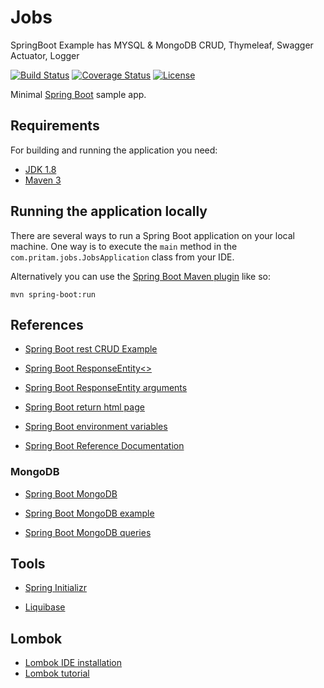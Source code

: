 # Jobs
SpringBoot Example has MYSQL &amp; MongoDB CRUD, Thymeleaf, Swagger Actuator, Logger

[![Build Status](https://travis-ci.org/pritamkhose/jobs.svg?branch=master)](https://travis-ci.org/pritamkhose/jobs)
[![Coverage Status](https://coveralls.io/repos/github/pritamkhose/jobs/badge.svg?branch=master)](https://coveralls.io/github/pritamkhose/jobs?branch=main)
[![License](http://img.shields.io/:license-apache-blue.svg)](http://www.apache.org/licenses/LICENSE-2.0.html)

Minimal [Spring Boot](http://projects.spring.io/spring-boot/) sample app.

## Requirements

For building and running the application you need:

- [JDK 1.8](http://www.oracle.com/technetwork/java/javase/downloads/jdk8-downloads-2133151.html)
- [Maven 3](https://maven.apache.org)

## Running the application locally

There are several ways to run a Spring Boot application on your local machine. One way is to execute the `main` method in the `com.pritam.jobs.JobsApplication` class from your IDE.

Alternatively you can use the [Spring Boot Maven plugin](https://docs.spring.io/spring-boot/docs/current/reference/html/build-tool-plugins-maven-plugin.html) like so:

```shell
mvn spring-boot:run
```


## References
* [Spring Boot rest CRUD Example](https://stackoverflow.com/questions/28228068/spring-boot-full-rest-crud-example)

* [Spring Boot ResponseEntity<>](https://stackoverflow.com/questions/44497859/is-it-better-to-pass-back-string-or-object-in-the-responseentity)

* [Spring Boot ResponseEntity arguments](https://stackoverflow.com/questions/56780107/cannot-infer-type-arguments-for-responseentity)

* [Spring Boot return html page](https://stackoverflow.com/questions/38700790/how-to-return-a-html-page-from-a-restful-controller-in-spring-boot)

* [Spring Boot environment variables](https://stackoverflow.com/questions/42426438/how-to-set-system-environment-variables-in-applicaton-properties-the-12-factor-w)

* [Spring Boot Reference Documentation](https://docs.spring.io/spring-boot/docs/current/reference/html/index.html)

### MongoDB
* [Spring Boot MongoDB](https://www.journaldev.com/18156/spring-boot-mongodb)

* [Spring Boot MongoDB example](https://www.codementor.io/gtommee97/rest-api-java-spring-boot-and-mongodb-j7nluip8d)

* [Spring Boot MongoDB queries](https://www.baeldung.com/queries-in-spring-data-mongodb)
	

## Tools
* [Spring Initializr](https://start.spring.io/)

* [Liquibase](https://www.baeldung.com/liquibase-refactor-schema-of-java-app)

## Lombok
* [Lombok IDE installation](https://www.baeldung.com/lombok-ide)
* [Lombok tutorial](https://medium.com/@udith.indrakantha/say-bye-bye-to-annoying-getters-setters-shorten-your-java-code-with-lombok-d656ae66e163)
